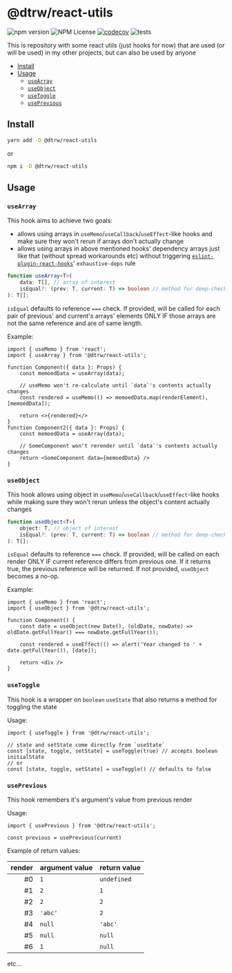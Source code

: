 # @dtrw/react-utils

![npm version](https://badge.fury.io/js/@dtrw%2Freact-utils.svg)
![NPM License](https://img.shields.io/npm/l/@dtrw/react-utils)
[![codecov](https://codecov.io/gh/burtek/react-utils/branch/master/graph/badge.svg?token=OJV98VOSQ2)](https://codecov.io/gh/burtek/react-utils)
![tests](https://github.com/burtek/react-utils/actions/workflows/test-and-build.yml/badge.svg)

This is repository with some react utils (just hooks for now) that are used (or will be used) in my other projects, but can also be used by anyone

- [Install](#install)
- [Usage](#usage)
  + [`useArray`](#-usearray-)
  + [`useObject`](#-useobject-)
  + [`useToggle`](#-usetoggle-)
  + [`usePrevious`](#-useprevious-)

## Install

```bash
yarn add -D @dtrw/react-utils
```

or

```bash
npm i -D @dtrw/react-utils
```

## Usage

### `useArray`

This hook aims to achieve two goals:

- allows using arrays in `useMemo`/`useCallback`/`useEffect`-like hooks and make sure they won't rerun if arrays don't actually change
- allows using arrays in above mentioned hooks' dependency arrays just like that (without spread workarounds etc) without triggering [`eslint-plugin-react-hooks`](https://www.npmjs.com/package/eslint-plugin-react-hooks)' `exhaustive-deps` rule

```ts
function useArray<T>(
    data: T[], // array of interest
    isEqual?: (prev: T, current: T) => boolean // method for deep-checking if any of elements changed or not
): T[];
```

`isEqual` defaults to reference `===` check. If provided, will be called for each pair of previous' and current's arrays' elements ONLY IF those arrays are not the same reference and are of same length.

Example:

```tsx
import { useMemo } from 'react';
import { useArray } from '@dtrw/react-utils';

function Component({ data }: Props) {
    const memoedData = useArray(data);

    // useMemo won't re-calculate until `data`'s contents actually changes
    const rendered = useMemo(() => memoedData.map(renderElement), [memoedData]);

    return <>{rendered}</>
}
function Component2({ data }: Props) {
    const memoedData = useArray(data);

    // SomeComponent won't rerender until `data`'s contents actually changes
    return <SomeComponent data={memoedData} />
}
```

### `useObject`

This hook allows using object in `useMemo`/`useCallback`/`useEffect`-like hooks while making sure they won't rerun unless the object's content actually changes

```ts
function useObject<T>(
    object: T, // object of interest
    isEqual?: (prev: T, current: T) => boolean // method for deep-checking if object actually changed
): T[];
```

`isEqual` defaults to reference `===` check. If provided, will be called on each render ONLY IF current reference differs from previous one. If it returns true, the previous reference will be returned. If not provided, `useObject` becomes a no-op.

Example:

```tsx
import { useMemo } from 'react';
import { useObject } from '@dtrw/react-utils';

function Component() {
    const date = useObject(new Date(), (oldDate, nowDate) => oldDate.getFullYear() === nowDate.getFullYear());

    const rendered = useEffect(() => alert('Year changed to ' + date.getFullYear()), [date]);

    return <div />
}
```

### `useToggle`

This hook is a wrapper on `boolean` `useState` that also returns a method for toggling the state

Usage:

```tsx
import { useToggle } from '@dtrw/react-utils';

// state and setState come directly from `useState`
const [state, toggle, setState] = useToggle(true) // accepts boolean initialState
// or
const [state, toggle, setState] = useToggle() // defaults to false
```

### `usePrevious`

This hook remembers it's argument's value from previous render

Usage:

```tsx
import { usePrevious } from '@dtrw/react-utils';

const previous = usePrevious(current)
```

Example of return values:

render | argument value | return value
------:|----------------|--------------
\#0 | `1` | `undefined`
\#1 | `2` | `1`
\#2 | `2` | `2`
\#3 | `'abc'` | `2`
\#4 | `null` | `'abc'`
\#5 | `null` | `null`
\#6 | `1` | `null`

etc...
